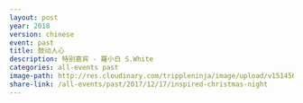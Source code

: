 ```yaml
---
layout: post
year: 2018
version: chinese
event: past
title: 鼓动人心
description: 特别嘉宾 - 羅小白 S.White
categories: all-events past
image-path: http://res.cloudinary.com/trippleninja/image/upload/v1514560579/Inspired%20Christmas%20Night/Inpsired17.jpg
share-link: /all-events/past/2017/12/17/inspired-christmas-night
---
```

